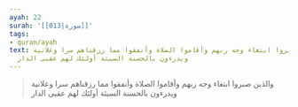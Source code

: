```yaml
---
ayah: 22
surah: '[[013|سورة]]'
tags:
- quran/ayah
text: والذين صبروا ابتغاء وجه ربهم وأقاموا الصلاة وأنفقوا مما رزقناهم سرا وعلانية
  ويدرءون بالحسنة السيئة أولئك لهم عقبى الدار
---
```

> والذين صبروا ابتغاء وجه ربهم وأقاموا الصلاة وأنفقوا مما رزقناهم سرا وعلانية ويدرءون بالحسنة السيئة أولئك لهم عقبى الدار
